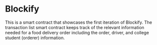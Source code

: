 # Blockify

This is a smart contract that showcases the first iteration of Blockify. The transaction list smart contract keeps track of the relevant information needed for a food delivery order including the order, driver, and college student (orderer) information. 

